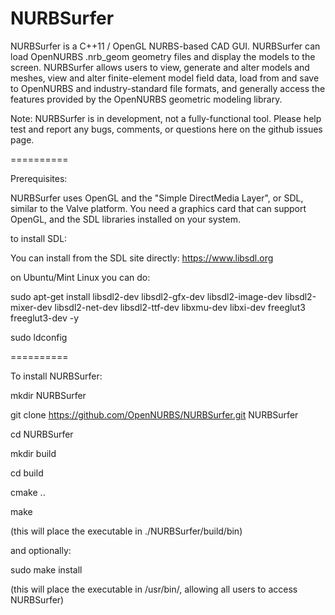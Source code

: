 NURBSurfer
==========

NURBSurfer is a C++11 / OpenGL NURBS-based CAD GUI. NURBSurfer can
load OpenNURBS .nrb_geom geometry files and display the models to the screen. NURBSurfer allows users to view, 
generate and alter models and meshes, view and alter finite-element model field data, load from and save to
OpenNURBS and industry-standard file formats, and generally access the features provided by the OpenNURBS
geometric modeling library.

Note: NURBSurfer is in development, not a fully-functional tool. Please help test and report any bugs, comments, 
or questions here on the github issues page.

==========

Prerequisites:

NURBSurfer uses OpenGL and the "Simple DirectMedia Layer", or SDL, similar to the Valve platform. You need a 
graphics card that can support OpenGL, and the SDL libraries installed on your system.

to install SDL:

You can install from the SDL site directly: https://www.libsdl.org

on Ubuntu/Mint Linux you can do:

sudo apt-get install libsdl2-dev libsdl2-gfx-dev libsdl2-image-dev libsdl2-mixer-dev 
                     libsdl2-net-dev libsdl2-ttf-dev libxmu-dev libxi-dev freeglut3 freeglut3-dev -y

sudo ldconfig

==========

To install NURBSurfer:

mkdir NURBSurfer

git clone https://github.com/OpenNURBS/NURBSurfer.git NURBSurfer

cd NURBSurfer

mkdir build

cd build

cmake ..

make

(this will place the executable in ./NURBSurfer/build/bin)


and optionally:

sudo make install

(this will place the executable in /usr/bin/, allowing all users to access NURBSurfer)





